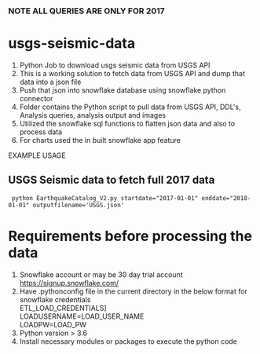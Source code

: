 ### NOTE ALL QUERIES ARE ONLY FOR 2017

# usgs-seismic-data
1. Python Job to download usgs seismic data from USGS API
2. This is a working solution to fetch data from USGS API and dump that data into a json file
3. Push that json into snowflake database using snowflake python connector
4. Folder contains the Python script to pull data from USGS API, DDL's, Analysis queries, analysis output and images
5. Utilized the snowflake sql functions to flatten json data and also to process data
6. For charts used the in built snowflake app feature

EXAMPLE USAGE
## USGS Seismic data to fetch full 2017 data
``` python EarthquakeCatalog_V2.py startdate="2017-01-01" enddate="2018-01-01" outputfilename='USGS.json'```

# Requirements before processing the data
1. Snowflake account or may be 30 day trial account https://signup.snowflake.com/
2. Have .pythonconfig file in the current directory in the below format for snowflake credentials<br/>
   ETL_LOAD_CREDENTIALS]<br/>
   LOADUSERNAME=LOAD_USER_NAME<br/>
   LOADPW=LOAD_PW
3. Python version > 3.6
4. Install necessary modules or packages to execute the python code
